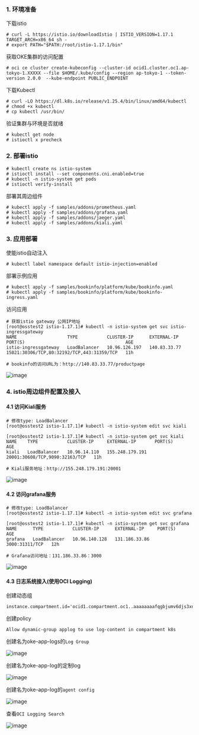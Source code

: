 

### 1. 环境准备

下载istio

```
# curl -L https://istio.io/downloadIstio | ISTIO_VERSION=1.17.1 TARGET_ARCH=x86_64 sh -
# export PATH="$PATH:/root/istio-1.17.1/bin"
```

获取OKE集群的访问配置

```
# oci ce cluster create-kubeconfig --cluster-id ocid1.cluster.oc1.ap-tokyo-1.XXXXX --file $HOME/.kube/config --region ap-tokyo-1 --token-version 2.0.0  --kube-endpoint PUBLIC_ENDPOINT
```

下载Kubectl

```
# curl -LO https://dl.k8s.io/release/v1.25.4/bin/linux/amd64/kubectl
# chmod +x kubectl
# cp kubectl /usr/bin/
```

验证集群与环境是否就绪

```
# kubectl get node
# istioctl x precheck
```

### 2. 部署istio

```
# kubectl create ns istio-system
# istioctl install --set components.cni.enabled=true
# kubectl -n istio-system get pods
# istioctl verify-install
```

部署其周边组件

```
# kubectl apply -f samples/addons/prometheus.yaml
# kubectl apply -f samples/addons/grafana.yaml
# kubectl apply -f samples/addons/jaeger.yaml
# kubectl apply -f samples/addons/kiali.yaml
```

### 3. 应用部署

使能istio自动注入

```
# kubectl label namespace default istio-injection=enabled
```

部署示例应用

```
# kubectl apply -f samples/bookinfo/platform/kube/bookinfo.yaml
# kubectl apply -f samples/bookinfo/platform/kube/bookinfo-ingress.yaml
```

访问应用

```
# 获取istio gateway 公网IP地址
[root@osstest2 istio-1.17.1]# kubectl -n istio-system get svc istio-ingressgateway
NAME                   TYPE           CLUSTER-IP      EXTERNAL-IP    PORT(S)                                      AGE
istio-ingressgateway   LoadBalancer   10.96.126.197   140.83.33.77   15021:30306/TCP,80:32192/TCP,443:31359/TCP   11h

# bookinfo的访问URL为：http://140.83.33.77/productpage
```

![image](https://user-images.githubusercontent.com/4653664/221776438-b34f3e86-dbd2-4adc-ae77-a15bf02a97b7.png)


### 4. istio周边组件配置及接入

#### 4.1 访问Kiali服务

```
# 修改type: LoadBalancer
[root@osstest2 istio-1.17.1]# kubectl -n istio-system edit svc kiali

[root@osstest2 istio-1.17.1]# kubectl -n istio-system get svc kiali
NAME    TYPE           CLUSTER-IP     EXTERNAL-IP       PORT(S)                          AGE
kiali   LoadBalancer   10.96.14.110   155.248.179.191   20001:30608/TCP,9090:32163/TCP   11h

# Kiali服务地址：http://155.248.179.191:20001
```

![image](https://user-images.githubusercontent.com/4653664/221778563-6b9bbf45-3864-4d4b-aecf-be847d1ccb00.png)

#### 4.2 访问grafana服务

```
# 修改type: LoadBalancer
[root@osstest2 istio-1.17.1]# kubectl -n istio-system edit svc grafana

[root@osstest2 istio-1.17.1]# kubectl -n istio-system get svc grafana
NAME      TYPE           CLUSTER-IP      EXTERNAL-IP     PORT(S)          AGE
grafana   LoadBalancer   10.96.140.128   131.186.33.86   3000:31311/TCP   12h

# Grafana访问地址：131.186.33.86：3000
```
![image](https://user-images.githubusercontent.com/4653664/221782812-61002696-b133-4897-8462-f0cd38ef4527.png)


#### 4.3 日志系统接入(使用OCI Logging)

创建动态组

```
instance.compartment.id='ocid1.compartment.oc1..aaaaaaaafqgbjumv6djs3xdbkq27gat2nyhtowzdfltiy42w2rthjuvpl46a'
```

创建policy

```
Allow dynamic-group applog to use log-content in compartment k8s
```

创建名为oke-app-logs的`Log Group`

![image](https://user-images.githubusercontent.com/4653664/221799662-3852ed43-d252-4794-b631-e64f39b2fe64.png)

创建名为oke-app-log的定制log

![image](https://user-images.githubusercontent.com/4653664/221799953-3ab57c48-1126-4ce5-985c-882c91355dbd.png)

创建名为oke-app-log的`agent config`

![image](https://user-images.githubusercontent.com/4653664/221800460-9449f78f-0f0f-4f2a-aabf-220a79ba31eb.png)

查看`OCI Logging Search`

![image](https://user-images.githubusercontent.com/4653664/221805362-df9a9381-fb88-4410-807f-d24f548b2559.png)


